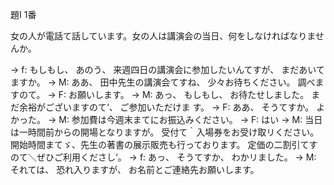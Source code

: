 
題I
1番

女の人が電話て話しています。女の人は講演会の当日、何をしなければなりませんか。

→	 f: もしもし、 あのう、 来週四日の講演会に参加したいんてすが、 まだあいてますか。
→	 M: ああ、 田中先生の講演会てすね、 少々お待ちください。 調べますのて。
→	 F: お願いします。
→	 M: あっ、 もしもし、 お待たせしました。 まだ余裕がございますのて‘、 ご参加いただけま す。
→	 F: ああ、 そうてすか。 よかった。
→	 M: 参加費は今週末まてにお振込みください。
→	 F: はい
→	 M: 当日は一時間前からの開場となりますが。 受付て｀入場券をお受け取リください。 開始時間まてゞ、先生の著書の展示販売も行っております。 定価の二割引てすのて＼ぜひご利用くださし‘。
→	 f: あっ、 そうてすか、 わかリました。
→	 M: それては、 恐れ入りますが、 お名前とご連絡先お願いします。
